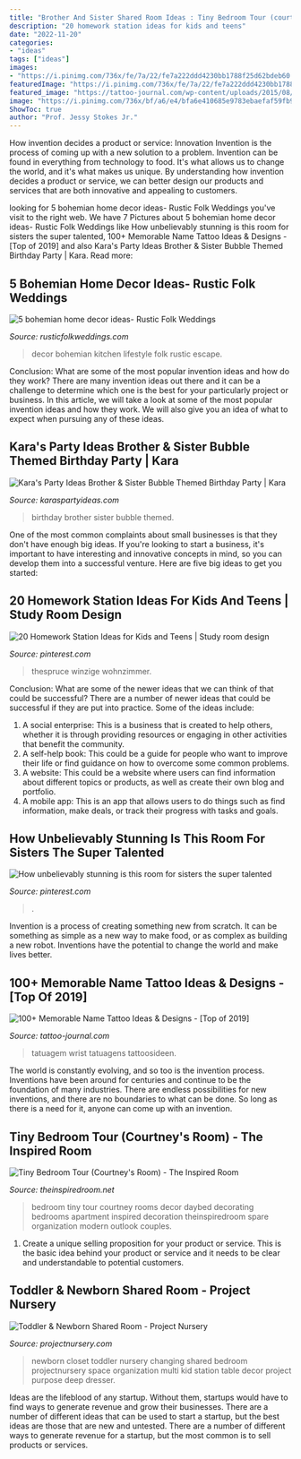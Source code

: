 ```yaml
---
title: "Brother And Sister Shared Room Ideas : Tiny Bedroom Tour (courtney&#039;s Room)"
description: "20 homework station ideas for kids and teens"
date: "2022-11-20"
categories:
- "ideas"
tags: ["ideas"]
images:
- "https://i.pinimg.com/736x/fe/7a/22/fe7a222ddd4230bb1788f25d62bdeb60.jpg"
featuredImage: "https://i.pinimg.com/736x/fe/7a/22/fe7a222ddd4230bb1788f25d62bdeb60.jpg"
featured_image: "https://tattoo-journal.com/wp-content/uploads/2015/08/Name-Tattoo_-8.jpg"
image: "https://i.pinimg.com/736x/bf/a6/e4/bfa6e410685e9783ebaefaf59fb96dd1.jpg"
ShowToc: true
author: "Prof. Jessy Stokes Jr."
---
```



How invention decides a product or service: Innovation
Invention is the process of coming up with a new solution to a problem. Invention can be found in everything from technology to food. It's what allows us to change the world, and it's what makes us unique. By understanding how invention decides a product or service, we can better design our products and services that are both innovative and appealing to customers.

	

		
looking for 5 bohemian home decor ideas- Rustic Folk Weddings you've visit to the right web. We have 7 Pictures about 5 bohemian home decor ideas- Rustic Folk Weddings like How unbelievably stunning is this room for sisters the super talented, 100+ Memorable Name Tattoo Ideas &amp; Designs - [Top of 2019] and also Kara&#039;s Party Ideas Brother &amp; Sister Bubble Themed Birthday Party | Kara. Read more:
		
    
## 5 Bohemian Home Decor Ideas- Rustic Folk Weddings

<img loading=lazy src="https://www.rusticfolkweddings.com/wp-content/uploads/2013/09/kitchen.jpg" onerror="this.onerror=null;this.src='https://tse3.mm.bing.net/th?id=OIP.3WEZxBr45O_OwlMyakmvkAHaJQ&amp;pid=15.1';" alt="5 bohemian home decor ideas- Rustic Folk Weddings">

_Source: rusticfolkweddings.com_

>decor bohemian kitchen lifestyle folk rustic escape. 

	

Conclusion: What are some of the most popular invention ideas and how do they work?
There are many invention ideas out there and it can be a challenge to determine which one is the best for your particularly project or business. In this article, we will take a look at some of the most popular invention ideas and how they work. We will also give you an idea of what to expect when pursuing any of these ideas.

    
## Kara&#039;s Party Ideas Brother &amp; Sister Bubble Themed Birthday Party | Kara

<img loading=lazy src="https://www.karaspartyideas.com/wp-content/uploads/2012/05/574745_3795711335808_1367962226_3439210_1709420110_n_599x866.jpg" onerror="this.onerror=null;this.src='https://tse1.mm.bing.net/th?id=OIP.YlKYYv4crIdkw8Y2QNP6BAHaKt&amp;pid=15.1';" alt="Kara&#039;s Party Ideas Brother &amp; Sister Bubble Themed Birthday Party | Kara">

_Source: karaspartyideas.com_

>birthday brother sister bubble themed. 

	

One of the most common complaints about small businesses is that they don't have enough big ideas. If you're looking to start a business, it's important to have interesting and innovative concepts in mind, so you can develop them into a successful venture. Here are five big ideas to get you started: 

    
## 20 Homework Station Ideas For Kids And Teens | Study Room Design

<img loading=lazy src="https://i.pinimg.com/736x/fe/7a/22/fe7a222ddd4230bb1788f25d62bdeb60.jpg" onerror="this.onerror=null;this.src='https://tse4.mm.bing.net/th?id=OIP.9FqWv6sGr4oYwU6J96cjBwHaIJ&amp;pid=15.1';" alt="20 Homework Station Ideas for Kids and Teens | Study room design">

_Source: pinterest.com_

>thespruce winzige wohnzimmer. 

	

Conclusion: What are some of the newer ideas that we can think of that could be successful?
There are a number of newer ideas that could be successful if they are put into practice. Some of the ideas include: 
1. A social enterprise: This is a business that is created to help others, whether it is through providing resources or engaging in other activities that benefit the community. 
2. A self-help book: This could be a guide for people who want to improve their life or find guidance on how to overcome some common problems. 
3. A website: This could be a website where users can find information about different topics or products, as well as create their own blog and portfolio. 
4. A mobile app: This is an app that allows users to do things such as find information, make deals, or track their progress with tasks and goals.

    
## How Unbelievably Stunning Is This Room For Sisters The Super Talented

<img loading=lazy src="https://i.pinimg.com/736x/bf/a6/e4/bfa6e410685e9783ebaefaf59fb96dd1.jpg" onerror="this.onerror=null;this.src='https://tse1.mm.bing.net/th?id=OIP.FuTPjfWNv4akOZZoom1h4QHaHa&amp;pid=15.1';" alt="How unbelievably stunning is this room for sisters the super talented">

_Source: pinterest.com_

>. 

	

Invention is a process of creating something new from scratch. It can be something as simple as a new way to make food, or as complex as building a new robot. Inventions have the potential to change the world and make lives better.

    
## 100+ Memorable Name Tattoo Ideas &amp; Designs - [Top Of 2019]

<img loading=lazy src="https://tattoo-journal.com/wp-content/uploads/2015/08/Name-Tattoo_-8.jpg" onerror="this.onerror=null;this.src='https://tse2.mm.bing.net/th?id=OIP.3JipWdqtx0bkekCRg7abCgHaHa&amp;pid=15.1';" alt="100+ Memorable Name Tattoo Ideas &amp; Designs - [Top of 2019]">

_Source: tattoo-journal.com_

>tatuagem wrist tatuagens tattoosideen. 

	

The world is constantly evolving, and so too is the invention process. Inventions have been around for centuries and continue to be the foundation of many industries. There are endless possibilities for new inventions, and there are no boundaries to what can be done. So long as there is a need for it, anyone can come up with an invention.

    
## Tiny Bedroom Tour (Courtney&#039;s Room) - The Inspired Room

<img loading=lazy src="https://theinspiredroom.net/wp-content/uploads/2017/06/Small-Bedroom-with-Daybed-Courtney-from-The-Inspired-Room.jpg" onerror="this.onerror=null;this.src='https://tse1.mm.bing.net/th?id=OIP.Lm3yNWht3n931w4o6knTxAHaLH&amp;pid=15.1';" alt="Tiny Bedroom Tour (Courtney&#039;s Room) - The Inspired Room">

_Source: theinspiredroom.net_

>bedroom tiny tour courtney rooms decor daybed decorating bedrooms apartment inspired decoration theinspiredroom spare organization modern outlook couples. 

	

1. Create a unique selling proposition for your product or service. This is the basic idea behind your product or service and it needs to be clear and understandable to potential customers. 

    
## Toddler &amp; Newborn Shared Room - Project Nursery

<img loading=lazy src="https://projectnursery.com/wp-content/uploads/2012/11/image5-768x1024.jpg" onerror="this.onerror=null;this.src='https://tse4.mm.bing.net/th?id=OIP.dUfRRYoqBjtB4XLnNiW8vwHaJ4&amp;pid=15.1';" alt="Toddler &amp; Newborn Shared Room - Project Nursery">

_Source: projectnursery.com_

>newborn closet toddler nursery changing shared bedroom projectnursery space organization multi kid station table decor project purpose deep dresser. 

	

Ideas are the lifeblood of any startup. Without them, startups would have to find ways to generate revenue and grow their businesses. There are a number of different ideas that can be used to start a startup, but the best ideas are those that are new and untested. There are a number of different ways to generate revenue for a startup, but the most common is to sell products or services.

